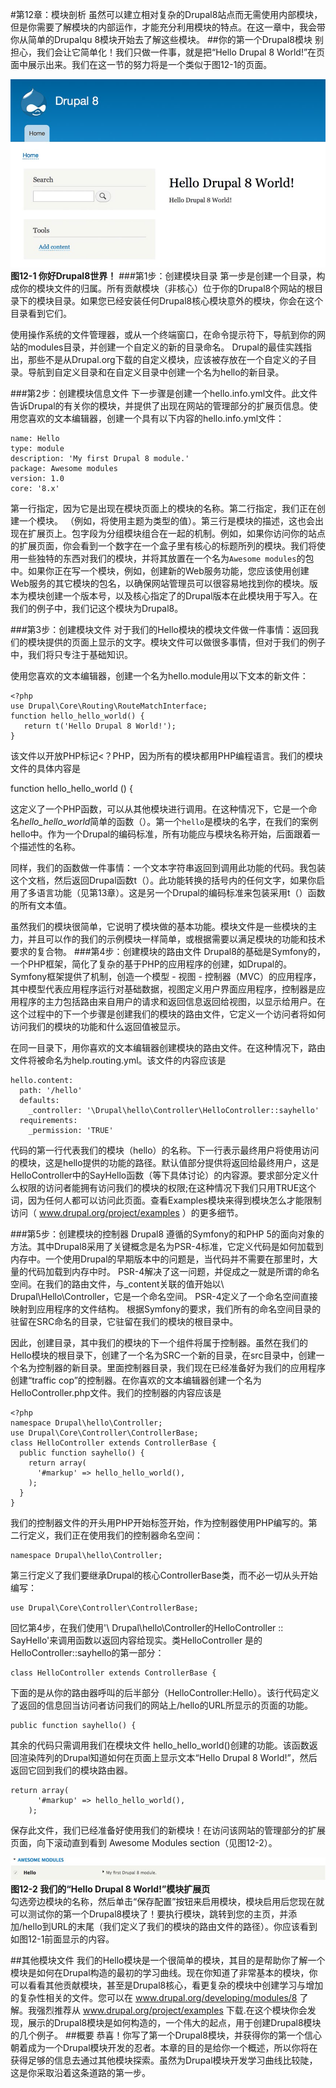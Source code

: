 #第12章：模块剖析
虽然可以建立相对复杂的Drupal8站点而无需使用内部模块，但是你需要了解模块的内部运作，才能充分利用模块的特点。在这一章中，我会带你从简单的Drupalqu 8模块开始去了解这些模块。
##你的第一个Drupal8模块
别担心，我们会让它简单化！我们只做一件事，就是把“Hello Drupal 8 World!”在页面中展示出来。我们在这一节的努力将是一个类似于图12-1的页面。

![图12-1 你好Drupal8世界！](../images/pic-12-1.png)  
**图12-1 你好Drupal8世界！**
###第1步：创建模块目录
第一步是创建一个目录，构成你的模块文件的归属。所有贡献模块（非核心）位于你的Drupal8个网站的根目录下的模块目录。如果您已经安装任何Drupal8核心模块意外的模块，你会在这个目录看到它们。

使用操作系统的文件管理器，或从一个终端窗口，在命令提示符下，导航到你的网站的modules目录，并创建一个自定义的新的目录命名。 Drupal的最佳实践指出，那些不是从Drupal.org下载的自定义模块，应该被存放在一个自定义的子目录。导航到自定义目录和在自定义目录中创建一个名为hello的新目录。

###第2步：创建模块信息文件
下一步骤是创建一个hello.info.yml文件。此文件告诉Drupal的有关你的模块，并提供了出现在网站的管理部分的扩展页信息。使用您喜欢的文本编辑器，创建一个具有以下内容的hello.info.yml文件：

    name: Hello  
    type: module  
    description: 'My first Drupal 8 module.'   
    package: Awesome modules  
    version: 1.0  
    core: '8.x'

第一行指定，因为它是出现在模块页面上的模块的名称。第二行指定，我们正在创建一个模块。 （例如，将使用主题为类型的值）。第三行是模块的描述，这也会出现在扩展页上。包字段为分组模块组合在一起的机制。例如，如果你访问你的站点的扩展页面，你会看到一个数字在一个盒子里有核心的标题所列的模块。我们将使用一些独特的东西对我们的模块，并将其放置在一个名为`Awesome modules`的包中。如果你正在写一个模块，例如，创建新的Web服务功能，您应该使用创建Web服务的其它模块的包名，以确保网站管理员可以很容易地找到你的模块。版本为模块创建一个版本号，以及核心指定了的Drupal版本在此模块用于写入。在我们的例子中，我们记这个模块为Drupal8。

###第3步：创建模块文件
对于我们的Hello模块的模块文件做一件事情：返回我们的模块提供的页面上显示的文字。模块文件可以做很多事情，但对于我们的例子中，我们将只专注于基础知识。
 
使用您喜欢的文本编辑器，创建一个名为hello.module用以下文本的新文件：

    <?php  
    use Drupal\Core\Routing\RouteMatchInterface;  
    function hello_hello_world() {  
       return t('Hello Drupal 8 World!');  
    }  

该文件以开放PHP标记<？PHP，因为所有的模块都用PHP编程语言。我们的模块文件的具体内容是

function hello_hello_world () {

这定义了一个PHP函数，可以从其他模块进行调用。在这种情况下，它是一个命名*hello_hello_world*简单的函数（）。第一个`hello`是模块的名字，在我们的案例hello中。作为一个Drupal的编码标准，所有功能应与模块名称开始，后面跟着一个描述性的名称。

同样，我们的函数做一件事情：一个文本字符串返回到调用此功能的代码。我包装这个文档，然后返回Drupal函数t（）。此功能转换的括号内的任何文字，如果你启用了多语言功能（见第13章）。这是另一个Drupal的编码标准来包装采用t（）函数的所有文本值。

虽然我们的模块很简单，它说明了模块做的基本功能。模块文件是一些模块的主力，并且可以作的我们的示例模块一样简单，或根据需要以满足模块的功能和技术要求的复合物。
###第4步：创建模块的路由文件
Drupal8的基础是Symfony的，一个PHP框架，简化了复杂的基于PHP的应用程序的创建，如Drupal的。 Symfony框架提供了机制，创造一个模型 - 视图 - 控制器（MVC）的应用程序，其中模型代表应用程序运行对基础数据，视图定义用户界面应用程序，控制器是应用程序的主力包括路由来自用户的请求和返回信息返回给视图，以显示给用户。在这个过程中的下一个步骤是创建我们的模块的路由文件，它定义一个访问者将如何访问我们的模块的功能和什么返回值被显示。

在同一目录下，用你喜欢的文本编辑器创建模块的路由文件。在这种情况下，路由文件将被命名为help.routing.yml。该文件的内容应该是

    hello.content:  
      path: '/hello'  
      defaults:  
        _controller: '\Drupal\hello\Controller\HelloController::sayhello'  
      requirements:  
        _permission: 'TRUE'  

代码的第一行代表我们的模块（hello）的名称。下一行表示最终用户将使用访问的模块，这是hello提供的功能的路径。默认值部分提供将返回给最终用户，这是HelloController中的SayHello函数（等下具体讨论）的内容源。要求部分定义什么权限的访问者能拥有访问我们的模块的权限;在这种情况下我们只用TRUE这个词，因为任何人都可以访问此页面。查看Examples模块来得到模块怎么才能限制访问（ www.drupal.org/project/examples ）的更多细节。

###第5步：创建模块的控制器
Drupal8 遵循的Symfony的和PHP 5的面向对象的方法。其中Drupal8采用了关键概念是名为PSR-4标准，它定义代码是如何加载到内存中。一个使用Drupal的早期版本中的问题是，当代码并不需要在那里时，大量的代码加载到内存中时。 PSR-4解决了这一问题，并促成之一就是所谓的命名空间。在我们的路由文件，与_content关联的值开始以\ Drupal\Hello\Controller，它是一个命名空间。 PSR-4定义了一个命名空间直接映射到应用程序的文件结构。 根据Symfony的要求，我们所有的命名空间目录的驻留在SRC命名的目录，它驻留在我们的模块的根目录中。

因此，创建目录，其中我们的模块的下一个组件将属于控制器。虽然在我们的Hello模块的根目录下，创建了一个名为SRC一个新的目录，在src目录中，创建一个名为控制器的新目录。里面控制器目录，我们现在已经准备好为我们的应用程序创建“traffic cop”的控制器。在你喜欢的文本编辑器创建一个名为HelloController.php文件。我们的控制器的内容应该是

    <?php  
    namespace Drupal\hello\Controller;  
    use Drupal\Core\Controller\ControllerBase;  
    class HelloController extends ControllerBase {  
      public function sayhello() {  
        return array(    
          '#markup' => hello_hello_world(),  
        );  
      }  
    }  

我们的控制器文件的开头用PHP开始标签开始，作为控制器使用PHP编写的。第二行定义，我们正在使用我们的控制器命名空间：
 
    namespace Drupal\hello\Controller;
 
第三行定义了我们要继承Drupal的核心ControllerBase类，而不必一切从头开始编写：
 
    use Drupal\Core\Controller\ControllerBase;
 
回忆第4步，在我们使用'\ Drupal\hello\Controller的HelloController :: SayHello'来调用函数以返回内容给现实。类HelloController 是的HelloController::sayhello的第一部分：

    class HelloController extends ControllerBase {

下面的是从你的路由器呼叫的后半部分（HelloController:Hello）。该行代码定义了返回的信息回当访问者访问我们的网站上/hello的URL所显示的页面的功能。

    public function sayhello() {

其余的代码只需调用我们在模块文件 hello_hello_world()创建的功能。该函数返回渲染阵列的Drupal知道如何在页面上显示文本“Hello Drupal 8 World!”，然后返回它回到我们的模块路由器。

    return array(
          '#markup' => hello_hello_world(),
        );

保存此文件，我们已经准备好使用我们的新模块！在访问该网站的管理部分的扩展页面，向下滚动直到看到 Awesome Modules section（见图12-2）。
 
![图12-2 我们的“Hello Drupal 8 World!”模块扩展页](../images/pic-12-2.png)
**图12-2 我们的“Hello Drupal 8 World!”模块扩展页**  
勾选旁边模块的名称，然后单击“保存配置”按钮来启用模块，模块启用后您现在就可以测试你的第一个Drupal8模块了！要执行模块，跳转到您的主页，并添加/hello到URL的末尾（我们定义了我们的模块的路由文件的路径）。你应该看到如图12-1前面显示的内容。

##其他模块文件
我们的Hello模块是一个很简单的模块，其目的是帮助你了解一个模块是如何在Drupal构造的最初的学习曲线。现在你知道了非常基本的模块，你可以看看其他贡献模块，甚至是Drupal8核心，看更复杂的模块中创建学习与增加的复杂性相关的文件。您可以在 www.drupal.org/developing/modules/8 了解。我强烈推荐从 www.drupal.org/project/examples 下载.在这个模块你会发现，展示的Drupal8模块是如何构造的，一个伟大的起点，用于创建Drupal8模块的几个例子。
##概要
恭喜！你写了第一个Drupal8模块，并获得你的第一个信心朝着成为一个Drupal模块开发的忍者。本章的目的是给你一个概述，所以你将在获得足够的信息去通过其他模块探索。虽然为Drupal模块开发学习曲线比较陡，这是你采取沿着这条道路的第一步。
